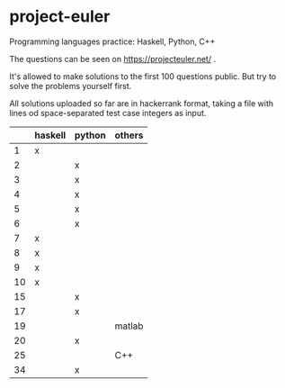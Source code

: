# project-euler
Programming languages practice: Haskell, Python, C++

The questions can be seen on https://projecteuler.net/ .

It's allowed to make solutions to the first 100 questions public.  But try to solve the problems yourself first.

All solutions uploaded so far are in hackerrank format, taking a file with lines od space-separated test case integers as input.


| | haskell | python | others |
| --- | --- | --- | --- |
| 1 | x |  |  | 
| 2 |  | x |  |
| 3 |  | x |  |
| 4 |  | x |  |
| 5 |  | x |  |
| 6 |  | x |  |
| 7 | x |  |  |
| 8 | x |  |  |
| 9 | x |  |  |
| 10 | x |  |  |
| 15 |  | x |  |
| 17 |  | x |  |
| 19 |  |  | matlab |
| 20 |  | x |  |
| 25 |  |  | C++ |
| 34 |  | x |  |
